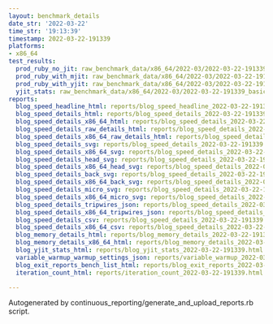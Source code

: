 ```yaml
---
layout: benchmark_details
date_str: '2022-03-22'
time_str: '19:13:39'
timestamp: 2022-03-22-191339
platforms:
- x86_64
test_results:
  prod_ruby_no_jit: raw_benchmark_data/x86_64/2022-03/2022-03-22-191339_basic_benchmark_prod_ruby_no_jit.json
  prod_ruby_with_mjit: raw_benchmark_data/x86_64/2022-03/2022-03-22-191339_basic_benchmark_prod_ruby_with_mjit.json
  prod_ruby_with_yjit: raw_benchmark_data/x86_64/2022-03/2022-03-22-191339_basic_benchmark_prod_ruby_with_yjit.json
  yjit_stats: raw_benchmark_data/x86_64/2022-03/2022-03-22-191339_basic_benchmark_yjit_stats.json
reports:
  blog_speed_headline_html: reports/blog_speed_headline_2022-03-22-191339.html
  blog_speed_details_html: reports/blog_speed_details_2022-03-22-191339.html
  blog_speed_details_x86_64_html: reports/blog_speed_details_2022-03-22-191339.x86_64.html
  blog_speed_details_raw_details_html: reports/blog_speed_details_2022-03-22-191339.raw_details.html
  blog_speed_details_x86_64_raw_details_html: reports/blog_speed_details_2022-03-22-191339.x86_64.raw_details.html
  blog_speed_details_svg: reports/blog_speed_details_2022-03-22-191339.svg
  blog_speed_details_x86_64_svg: reports/blog_speed_details_2022-03-22-191339.x86_64.svg
  blog_speed_details_head_svg: reports/blog_speed_details_2022-03-22-191339.head.svg
  blog_speed_details_x86_64_head_svg: reports/blog_speed_details_2022-03-22-191339.x86_64.head.svg
  blog_speed_details_back_svg: reports/blog_speed_details_2022-03-22-191339.back.svg
  blog_speed_details_x86_64_back_svg: reports/blog_speed_details_2022-03-22-191339.x86_64.back.svg
  blog_speed_details_micro_svg: reports/blog_speed_details_2022-03-22-191339.micro.svg
  blog_speed_details_x86_64_micro_svg: reports/blog_speed_details_2022-03-22-191339.x86_64.micro.svg
  blog_speed_details_tripwires_json: reports/blog_speed_details_2022-03-22-191339.tripwires.json
  blog_speed_details_x86_64_tripwires_json: reports/blog_speed_details_2022-03-22-191339.x86_64.tripwires.json
  blog_speed_details_csv: reports/blog_speed_details_2022-03-22-191339.csv
  blog_speed_details_x86_64_csv: reports/blog_speed_details_2022-03-22-191339.x86_64.csv
  blog_memory_details_html: reports/blog_memory_details_2022-03-22-191339.html
  blog_memory_details_x86_64_html: reports/blog_memory_details_2022-03-22-191339.x86_64.html
  blog_yjit_stats_html: reports/blog_yjit_stats_2022-03-22-191339.html
  variable_warmup_warmup_settings_json: reports/variable_warmup_2022-03-22-191339.warmup_settings.json
  blog_exit_reports_bench_list_html: reports/blog_exit_reports_2022-03-22-191339.bench_list.html
  iteration_count_html: reports/iteration_count_2022-03-22-191339.html

---
```

Autogenerated by continuous_reporting/generate_and_upload_reports.rb script.
